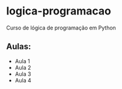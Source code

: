 # logica-programacao
 Curso de lógica de programação em Python

## Aulas:
 - Aula 1
 - Aula 2
 - Aula 3
 - Aula 4 
